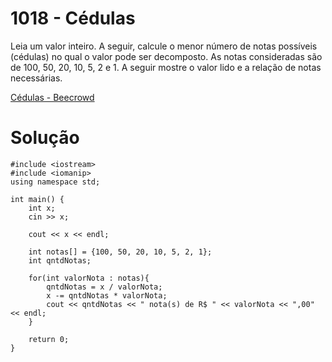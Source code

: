 # 1018 - Cédulas

Leia um valor inteiro. A seguir, calcule o menor número de notas possíveis (cédulas) no qual o valor pode ser decomposto. As notas consideradas são de 100, 50, 20, 10, 5, 2 e 1. A seguir mostre o valor lido e a relação de notas necessárias.

[Cédulas - Beecrowd](https://www.beecrowd.com.br/judge/pt/problems/view/1018)

# Solução

```
#include <iostream>
#include <iomanip>
using namespace std;

int main() {
    int x;
    cin >> x;

    cout << x << endl;

    int notas[] = {100, 50, 20, 10, 5, 2, 1};
    int qntdNotas;

    for(int valorNota : notas){
        qntdNotas = x / valorNota;
        x -= qntdNotas * valorNota;
        cout << qntdNotas << " nota(s) de R$ " << valorNota << ",00" << endl;
    }

    return 0;
}
```

